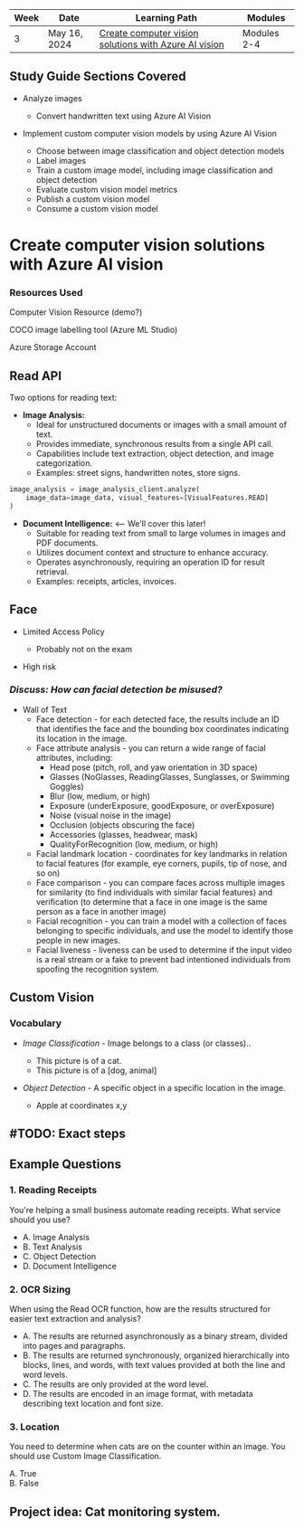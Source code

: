| Week | Date         | Learning Path                                                                                                                                                                               | Modules                         |
|------|--------------|---------------------------------------------------------------------------------------------------------------------------------------------------------------------------------------------|---------------------------------|
| 3    | May 16, 2024 | [Create computer vision solutions with Azure AI vision](https://learn.microsoft.com/en-us/training/paths/create-computer-vision-solutions-azure-ai/)                                        | Modules 2-4                     |

## Study Guide Sections Covered 
* Analyze images
   - Convert handwritten text using Azure AI Vision

* Implement custom computer vision models by using Azure AI Vision
   - Choose between image classification and object detection models
   - Label images
   - Train a custom image model, including image classification and object detection
   - Evaluate custom vision model metrics
   - Publish a custom vision model
   - Consume a custom vision model

# Create computer vision solutions with Azure AI vision

### Resources Used
Computer Vision Resource (demo?)

COCO image labelling tool (Azure ML Studio)

Azure Storage Account

## Read API
Two options for reading text:

- **Image Analysis:**
  - Ideal for unstructured documents or images with a small amount of text.
  - Provides immediate, synchronous results from a single API call.
  - Capabilities include text extraction, object detection, and image categorization.
  - Examples: street signs, handwritten notes, store signs.
```python
image_analysis = image_analysis_client.analyze(
    image_data=image_data, visual_features=[VisualFeatures.READ]
)
```

- **Document Intelligence:** <-- We'll cover this later!
  - Suitable for reading text from small to large volumes in images and PDF documents.
  - Utilizes document context and structure to enhance accuracy.
  - Operates asynchronously, requiring an operation ID for result retrieval.
  - Examples: receipts, articles, invoices.

## Face
 * Limited Access Policy 
   - Probably not on the exam

 * High risk
### _Discuss: How can facial detection be misused?_
* Wall of Text
   - Face detection - for each detected face, the results include an ID that identifies the face and the bounding box coordinates indicating its location in the image.
   - Face attribute analysis - you can return a wide range of facial attributes, including:
      - Head pose (pitch, roll, and yaw orientation in 3D space)
      - Glasses (NoGlasses, ReadingGlasses, Sunglasses, or Swimming Goggles)
      - Blur (low, medium, or high)
      - Exposure (underExposure, goodExposure, or overExposure)
      - Noise (visual noise in the image)
      - Occlusion (objects obscuring the face)
      - Accessories (glasses, headwear, mask)
      - QualityForRecognition (low, medium, or high)
   - Facial landmark location - coordinates for key landmarks in relation to facial features (for example, eye corners, pupils, tip of nose, and so on)
   - Face comparison - you can compare faces across multiple images for similarity (to find individuals with similar facial features) and verification (to determine that a face in one image is the same person as a face in another image)
   - Facial recognition - you can train a model with a collection of faces belonging to specific individuals, and use the model to identify those people in new images.
   - Facial liveness - liveness can be used to determine if the input video is a real stream or a fake to prevent bad intentioned individuals from spoofing the recognition system.

## Custom Vision 

### Vocabulary
 - *Image Classification* - Image belongs to a class (or classes)..
    - This picture is of a cat.
    - This picture is of a [dog, animal]
    
 - *Object Detection* - A specific object in a specific location in the image.
    - Apple at coordinates x,y

#TODO: Exact steps
---

## Example Questions

### 1. Reading Receipts
You're helping a small business automate reading receipts. What service should you use?

- A. Image Analysis
- B. Text Analysis
- C. Object Detection
- D. Document Intelligence

### 2.  OCR Sizing
When using the Read OCR function, how are the results structured for easier text extraction and analysis?

- A. The results are returned asynchronously as a binary stream, divided into pages and paragraphs.
- B. The results are returned synchronously, organized hierarchically into blocks, lines, and words, with text values provided at both the line and word levels.
- C. The results are only provided at the word level.
- D. The results are encoded in an image format, with metadata describing text location and font size.

### 3. Location

You need to determine when cats are on the counter within an image. You should use Custom Image Classification.

A. True  
B. False

## Project idea: Cat monitoring system.